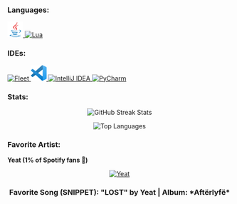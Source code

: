 <h3 align="left">Languages:</h3>
<p align="left">
  <a href="https://www.java.com" target="_blank">
    <img src="https://raw.githubusercontent.com/devicons/devicon/master/icons/java/java-original.svg" alt="Java" height="35" width="35" />
  </a>
  <a href="https://www.lua.org/" target="_blank">
    <img src="https://upload.wikimedia.org/wikipedia/commons/c/cf/Lua-Logo.svg" alt="Lua" height="35" width="35" />
  </a>
</p>

<h3 align="left">IDEs:</h3>
<p align="left">
  <a href="https://www.jetbrains.com/fleet/" target="_blank">
    <img src="https://michaelzhou.gallerycdn.vsassets.io/extensions/michaelzhou/fleet-theme/1.3.10/1678031746650/Microsoft.VisualStudio.Services.Icons.Default" alt="Fleet" height="35" width="35" />
  </a>
  <a href="https://code.visualstudio.com/" target="_blank">
    <img src="https://raw.githubusercontent.com/LinbuduLab/pnpm-vscode-helper/main/assets/vscode-logo-forked.png" alt="VS Code" height="35" width="35" />
  </a>
  <a href="https://www.jetbrains.com/idea/" target="_blank">
    <img src="https://iconlogovector.com/uploads/images/2024/04/lg-661b2340cc359-IntelliJ-IDEA.webp" alt="IntelliJ IDEA" height="35" width="35" />
  </a>
  <a href="https://www.jetbrains.com/pycharm/" target="_blank">
    <img src="https://github.com/user-attachments/assets/63eba055-663c-470b-a39f-0175f0e74304" alt="PyCharm" height="35" width="35" />
  </a>
</p>

<h3 align="left">Stats:</h3>
<p align="center">
  <img src="https://github-readme-streak-stats.herokuapp.com/?user=flezzpe" alt="GitHub Streak Stats" />
</p>
<p align="center">
  <img src="https://github-readme-stats.vercel.app/api/top-langs/?username=flezzpe" alt="Top Languages" />
</p>

<h3 align="left">Favorite Artist:</h3>
<p align="left">
  <strong>Yeat (1% of Spotify fans 💚)</strong>
</p>
<p align="center">
  <a href="https://2093.shop/" target="_blank">
    <img src="https://c.tenor.com/3EhCAJGF2kgAAAAd/tenor.gif" alt="Yeat" height="320" width="320" />
  </a>
</p>
<h3 align="center">Favorite Song (SNIPPET): "LOST" by Yeat | Album: *Aftёrlyfё*</h3>
